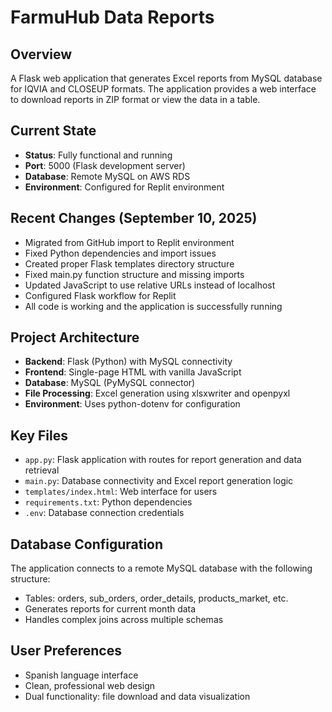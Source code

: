 # FarmuHub Data Reports

## Overview
A Flask web application that generates Excel reports from MySQL database for IQVIA and CLOSEUP formats. The application provides a web interface to download reports in ZIP format or view the data in a table.

## Current State
- **Status**: Fully functional and running
- **Port**: 5000 (Flask development server)
- **Database**: Remote MySQL on AWS RDS
- **Environment**: Configured for Replit environment

## Recent Changes (September 10, 2025)
- Migrated from GitHub import to Replit environment
- Fixed Python dependencies and import issues  
- Created proper Flask templates directory structure
- Fixed main.py function structure and missing imports
- Updated JavaScript to use relative URLs instead of localhost
- Configured Flask workflow for Replit
- All code is working and the application is successfully running

## Project Architecture
- **Backend**: Flask (Python) with MySQL connectivity
- **Frontend**: Single-page HTML with vanilla JavaScript
- **Database**: MySQL (PyMySQL connector)
- **File Processing**: Excel generation using xlsxwriter and openpyxl
- **Environment**: Uses python-dotenv for configuration

## Key Files
- `app.py`: Flask application with routes for report generation and data retrieval
- `main.py`: Database connectivity and Excel report generation logic
- `templates/index.html`: Web interface for users
- `requirements.txt`: Python dependencies
- `.env`: Database connection credentials

## Database Configuration
The application connects to a remote MySQL database with the following structure:
- Tables: orders, sub_orders, order_details, products_market, etc.
- Generates reports for current month data
- Handles complex joins across multiple schemas

## User Preferences
- Spanish language interface
- Clean, professional web design
- Dual functionality: file download and data visualization